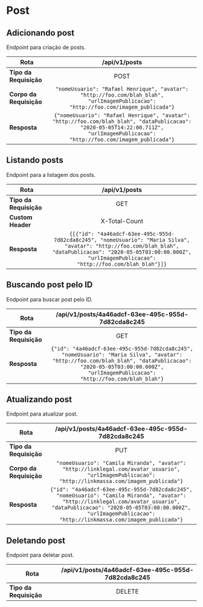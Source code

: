 # Post

## Adicionando post
Endpoint para criação de posts.

| **Rota**            | /api/v1/posts     |
|-----------------------|:---------------------:|
| **Tipo da Requisição**         | POST                   |
| **Corpo da Requisição**   | `"nomeUsuario": "Rafael Henrique", "avatar": "http://foo.com/blah_blah", "urlImagemPublicacao": "http://foo.com/imagem_publicada"}` |
| **Resposta**  | `{"nomeUsuario": "Rafael Henrique", "avatar": "http://foo.com/blah_blah", "dataPublicacao": "2020-05-05T14:22:00.711Z", "urlImagemPublicacao": "http://foo.com/imagem_publicada"}` |


## Listando posts
Endpoint para a listagem dos posts.

| **Rota**            | /api/v1/posts     |
|-----------------------|:---------------------:|
| **Tipo da Requisição**         | GET                   |
| **Custom Header**         | X-Total-Count                   |
| **Resposta**  | `{[{"id": "4a46adcf-63ee-495c-955d-7d82cda8c245", "nomeUsuario": "Maria Silva", "avatar": "http://foo.com/blah_blah", "dataPublicacao": "2020-05-05T03:00:00.000Z", "urlImagemPublicacao": "http://foo.com/blah_blah"}]}` |


## Buscando post pelo ID
Endpoint para buscar post pelo ID.

| **Rota**            | /api/v1/posts/4a46adcf-63ee-495c-955d-7d82cda8c245     |
|-----------------------|:---------------------:|
| **Tipo da Requisição**         | GET                   |
| **Resposta**  | `{"id": "4a46adcf-63ee-495c-955d-7d82cda8c245", "nomeUsuario": "Maria Silva", "avatar": "http://foo.com/blah_blah", "dataPublicacao": "2020-05-05T03:00:00.000Z", "urlImagemPublicacao": "http://foo.com/blah_blah"}` |


## Atualizando post
Endpoint para atualizar post.

| **Rota**            | /api/v1/posts/4a46adcf-63ee-495c-955d-7d82cda8c245     |
|-----------------------|:---------------------:|
| **Tipo da Requisição**         | PUT                   |
| **Corpo da Requisição**   | `"nomeUsuario": "Camila Miranda", "avatar": "http://linklegal.com/avatar_usuario", "urlImagemPublicacao": "http://linkmassa.com/imagem_publicada"}` |
| **Resposta**  | `{"id": "4a46adcf-63ee-495c-955d-7d82cda8c245", "nomeUsuario": "Camila Miranda", "avatar": "http://linklegal.com/avatar_usuario", "dataPublicacao": "2020-05-05T03:00:00.000Z", "urlImagemPublicacao": "http://linkmassa.com/imagem_publicada"}` |


## Deletando post
Endpoint para deletar post.

| **Rota**            | /api/v1/posts/4a46adcf-63ee-495c-955d-7d82cda8c245     |
|-----------------------|:---------------------:|
| **Tipo da Requisição**         | DELETE                   |